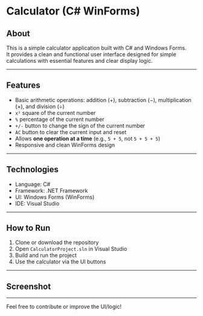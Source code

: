 # Calculator (C# WinForms)

## About

This is a simple calculator application built with C# and Windows Forms.  
It provides a clean and functional user interface designed for simple calculations with essential features and clear display logic.

---

## Features

- Basic arithmetic operations: addition (+), subtraction (−), multiplication (×), and division (÷)
- `x²` square of the current number
- `%` percentage of the current number
- `+/-` button to change the sign of the current number
- `AC` button to clear the current input and reset
- Allows **one operation at a time** (e.g., `5 + 5`, not `5 + 5 + 5`)
- Responsive and clean WinForms design

---

## Technologies

- Language: C#
- Framework: .NET Framework
- UI: Windows Forms (WinForms)
- IDE: Visual Studio

---

## How to Run

1. Clone or download the repository
2. Open `CalculatorProject.sln` in Visual Studio
3. Build and run the project
4. Use the calculator via the UI buttons


---

## Screenshot




---

Feel free to contribute or improve the UI/logic!

